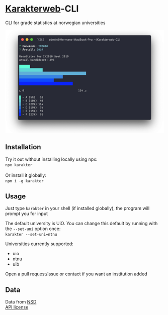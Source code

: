 # [Karakterweb](https://karakterweb.no)-CLI

CLI for grade statistics at norwegian universities

![Demo](assets/demo.png)

## Installation

Try it out without installing locally using npx:\
`npx karakter`\
\
Or install it globally:\
 `npm i -g karakter`

## Usage

Just type `karakter` in your shell (if installed globally), the program will prompt you for input

The default university is UiO. You can change this default by running with the `--set-uni` option once:\
`karakter --set-uni=ntnu`

Universities currently supported:

- uio
- ntnu
- uib

Open a pull request/issue or contact if you want an institution added

## Data

Data from [NSD](https://nsd.no)\
[API license](https://www.data.norge.no/nlod/no/2.0)
